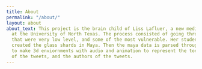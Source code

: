 ```yaml
---
title: About
permalink: "/about/"
layout: about
about_text: This project is the brain child of Liss Lafluer, a new media arts professor
  at the University of North Texas. The process consisted of going through metoo tweets
  that were very low level, and some of the most vulnerable. Her students and her
  created the glass shards in Maya. Then the maya data is parsed through javascript
  to make 3d enviornments with audio and animation to represent the tone and vulnerability
  of the tweets, and the authors of the tweets.
---
```


